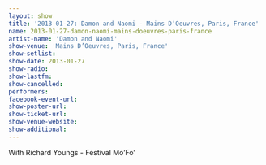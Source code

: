 ```yaml
---
layout: show
title: '2013-01-27: Damon and Naomi - Mains D’Oeuvres, Paris, France'
name: 2013-01-27-damon-naomi-mains-doeuvres-paris-france
artist-name: 'Damon and Naomi'
show-venue: 'Mains D’Oeuvres, Paris, France'
show-setlist: 
show-date: 2013-01-27
show-radio: 
show-lastfm: 
show-cancelled: 
performers: 
facebook-event-url: 
show-poster-url: 
show-ticket-url: 
show-venue-website: 
show-additional: 
---
```


With Richard Youngs - Festival Mo’Fo’